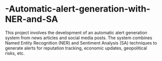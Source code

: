 # -Automatic-alert-generation-with-NER-and-SA
 This project involves the development of an automatic alert generation system from news articles and  social media posts. The system combines Named Entity Recognition (NER)  and Sentiment Analysis (SA) techniques to generate alerts for reputation tracking, economic updates,  geopolitical risks, etc.
